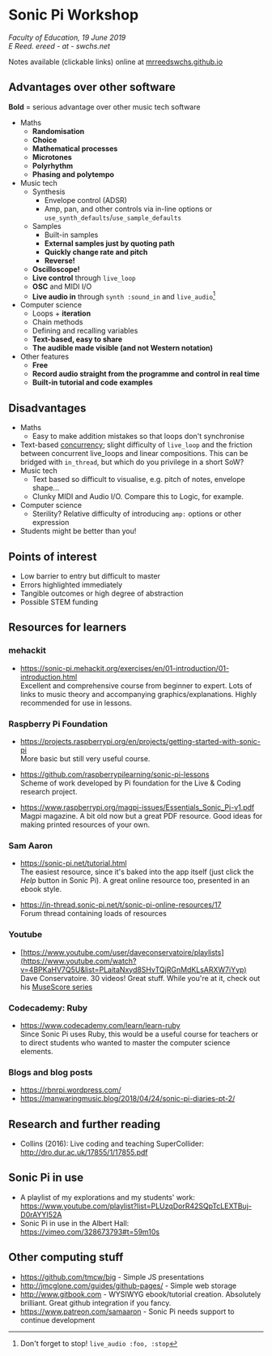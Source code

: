 # Sonic Pi Workshop
*Faculty of Education, 19 June 2019*
<br>*E Reed. ereed - at - swchs.net*

Notes available (clickable links) online at [mrreedswchs.github.io](http://mrreedswchs.github.io)

## Advantages over other software

**Bold** = serious advantage over other music tech software

* Maths
	* **Randomisation**
	* **Choice**
	* **Mathematical processes**
	* **Microtones**
	* **Polyrhythm**
	* **Phasing and polytempo**
* Music tech
	* Synthesis
		* Envelope control (ADSR)
		* Amp, pan, and other controls via in-line options or `use_synth_defaults`/`use_sample_defaults`
	* Samples
		* Built-in samples
		* **External samples just by quoting path**
		* **Quickly change rate and pitch**
		* **Reverse!**
	* **Oscilloscope!**
	* **Live control** through `live_loop`
	* **OSC** and MIDI I/O
	* **Live audio in** through `synth :sound_in` and `live_audio`[^1]
* Computer science
	* Loops + **iteration**
	* Chain methods
	* Defining and recalling variables
	* **Text-based, easy to share**
	* **The audible made visible (and not Western notation)**
* Other features
	* **Free**
	* **Record audio straight from the programme and control in real time**
	* **Built-in tutorial and code examples**

## Disadvantages

* Maths
	* Easy to make addition mistakes so that loops don't synchronise
* Text-based [concurrency](https://www.youtube.com/watch?v=7sEMKXrRaAs#t=7m05s); slight difficulty of `live_loop` and the friction between concurrent live_loops and linear compositions. This can be bridged with `in_thread`, but which do you privilege in a short SoW?
* Music tech
	* Text based so difficult to visualise, e.g. pitch of notes, envelope shape...
	* Clunky MIDI and Audio I/O. Compare this to Logic, for example.
* Computer science
	* Sterility? Relative difficulty of introducing `amp:` options or other expression
* Students might be better than you!

## Points of interest

* Low barrier to entry but difficult to master
* Errors highlighted immediately
* Tangible outcomes or high degree of abstraction
* Possible STEM funding

## Resources for learners

### mehackit
* <https://sonic-pi.mehackit.org/exercises/en/01-introduction/01-introduction.html>
<br>Excellent and comprehensive course from beginner to expert. Lots of links to music theory and accompanying graphics/explanations. Highly recommended for use in lessons.

### Raspberry Pi Foundation

* <https://projects.raspberrypi.org/en/projects/getting-started-with-sonic-pi>
<br>More basic but still very useful course.

* <https://github.com/raspberrypilearning/sonic-pi-lessons>
<br>Scheme of work developed by Pi foundation for the Live & Coding research project.

* <https://www.raspberrypi.org/magpi-issues/Essentials_Sonic_Pi-v1.pdf>
<br>Magpi magazine. A bit old now but a great PDF resource. Good ideas for making printed resources of your own.

### Sam Aaron

* <https://sonic-pi.net/tutorial.html>
<br>The easiest resource, since it's baked into the app itself (just click the *Help* button in Sonic Pi). A great online resource too, presented in an ebook style.

* <https://in-thread.sonic-pi.net/t/sonic-pi-online-resources/17>
<br>Forum thread containing loads of resources

### Youtube

* [https://www.youtube.com/user/daveconservatoire/playlists](https://www.youtube.com/watch?v=4BPKaHV7Q5U&list=PLaitaNxyd8SHvTQjRGnMdKLsARXW7iYyp)
<br>Dave Conservatoire. 30 videos! Great stuff. While you're at it, check out his [MuseScore series](https://www.youtube.com/watch?v=vVXjsQR8zqo&list=PLaitaNxyd8SE_D6PtNvA5vXn8VpXsbA7Z)

### Codecademy: Ruby

* <https://www.codecademy.com/learn/learn-ruby>
<br>Since Sonic Pi uses Ruby, this would be a useful course for teachers or to direct students who wanted to master the computer science elements.

### Blogs and blog posts

* <https://rbnrpi.wordpress.com/>
* <https://manwaringmusic.blog/2018/04/24/sonic-pi-diaries-pt-2/>

## Research and further reading

* Collins (2016): Live coding and teaching SuperCollider: <http://dro.dur.ac.uk/17855/1/17855.pdf>


## Sonic Pi in use

* A playlist of my explorations and my students' work: <https://www.youtube.com/playlist?list=PLUzqDorR42SQpTcLEXTBuj-D0rAYYI52A>
* Sonic Pi in use in the Albert Hall: <https://vimeo.com/328673793#t=59m10s>

## Other computing stuff

* <https://github.com/tmcw/big> - Simple JS presentations
* <http://jmcglone.com/guides/github-pages/> - Simple web storage
* <http://www.gitbook.com> - WYSIWYG ebook/tutorial creation. Absolutely brilliant. Great github integration if you fancy.
* <https://www.patreon.com/samaaron> - Sonic Pi needs support to continue development


[^1]: Don't forget to stop! `live_audio :foo, :stop`
